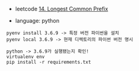 - leetcode [14. Longest Common Prefix
](https://leetcode.com/problems/longest-common-prefix/)

- language: python

```
pyenv install 3.6.9 -> 특정 버전 파이썬을 설치
pyenv local 3.6.9 -> 현재 디렉토리의 파이썬 버전 명시

python -> 3.6.9가 실행됐는지 확인!
virtualenv env
pip install -r requirements.txt
```